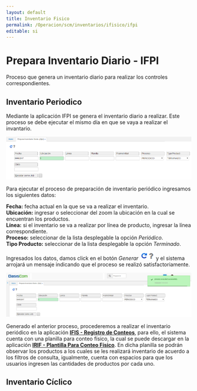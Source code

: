 ```yaml
---
layout: default
title: Inventario Fisico
permalink: /Operacion/scm/inventarios/ifisico/ifpi
editable: si
---
```


# Prepara Inventario Diario - IFPI


Proceso que genera un inventario diario para realizar los controles correspondientes.  

## Inventario Periodico

Mediante la aplicación IFPI se genera el inventario diario a realizar. Este proceso se debe ejecutar el mismo día en que se vaya a realizar el invantario.  


![](ifpi1.png)

Para ejecutar el proceso de preparación de inventario periódico ingresamos los siguientes datos:  

**Fecha:** fecha actual en la que se va a realizar el inventario.  
**Ubicación:** ingresar o seleccionar del zoom la ubicación en la cual se encuentran los productos.  
**Línea:** si el inventario se va a realizar por línea de producto, ingresar la línea correspondiente.  
**Proceso:** seleccionar de la lista desplegable la opción _Periódico_.  
**Tipo Producto:** seleccionar de la lista desplegable la opción _Terminado_.  

Ingresados los datos, damos click en el botón _Generar_ ![](actualizar.png) y el sistema arrojará un mensaje indicando que el proceso se realizó satisfactoriamente.  

![](ifpi2.png)

Generado el anterior proceso, procederemos a realizar el inventario periódico en la aplicación [**IFIS - Registro de Conteos**](http://docs.oasiscom.com/Operacion/scm/inventarios/ifisico/ifis), para ello, el sistema cuenta con una planilla para conteo físico, la cual se puede descargar en la aplicación [**IRIF - Plantilla Para Conteo Físico**](http://docs.oasiscom.com/Operacion/scm/inventarios/ifisico/irif). En dicha planilla se podrán observar los productos a los cuales se les realizará inventario de acuerdo a los filtros de consulta, igualmente, cuenta con espacios para que los usuarios ingresen las cantidades de productos por cada uno.  


## Inventario Cíclico

